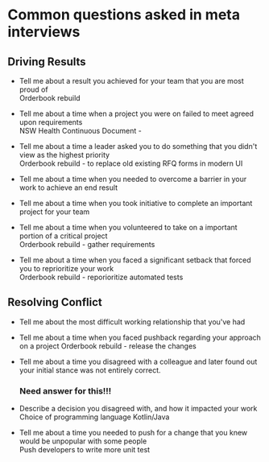 # Common questions asked in meta interviews
## Driving Results 
- Tell me about a result you achieved for your team that you are most proud of  
  Orderbook rebuild
  
- Tell me about a time when a project you were on failed to meet agreed upon requirements  
  NSW Health Continuous Document -
  
- Tell me about a time a leader asked you to do something that you didn't view as the highest priority  
  Orderbook rebuild - to replace old existing RFQ forms in modern UI

- Tell me about a time when you needed to overcome a barrier in your work to achieve an end result
- Tell me about a time when you took initiative to complete an important project for your team
- Tell me about a time when you volunteered to take on a important portion of a critical project  
  Orderbook rebuild - gather requirements
  
- Tell me about a time when you faced a significant setback that forced you to reprioritize your work  
  Orderbook rebuild - reporioritize automated tests

## Resolving Conflict 
- Tell me about the most difficult working relationship that you've had
- Tell me about a time when you faced pushback regarding your approach on a project
  Orderbook rebuild - release the changes
  
- Tell me about a time you disagreed with a colleague and later found out your initial stance was not entirely correct.
  ### Need answer for this!!!

- Describe a decision you disagreed with, and how it impacted your work  
  Choice of programming language Kotlin/Java

- Tell me about a time you needed to push for a change that you knew would be unpopular with some people  
  Push developers to write more unit test
